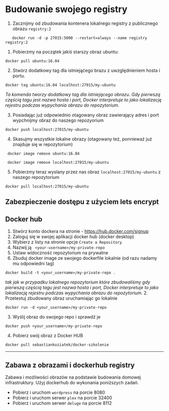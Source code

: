 # Budowanie swojego registry


1. Zacznijmy od zbudowania kontenera lokalnego registry z publicznego obrazu `registry:2`
```
   docker run -d -p 27015:5000 --restart=always --name registry registry:2
```
1. Pobierzmy na początek jakiś starszy obraz ubuntu:
```
docker pull ubuntu:16.04
```
2. Stwórz dodatkowy tag dla istniejąćego brazu z uwzględnieniem hosta i portu.

```
docker tag ubuntu:16.04 localhost:27015/my-ubuntu
```
<i>Ta komenda tworzy dodatkowy tag dla istniejącego obrazu. Gdy pierwszą częścią tagu jest nazwa hosta i port, Docker interpretuje to jako lokalizację rejestru podczas wypychania obrazu do repozytorium.</i><br>

3. Posiadając już odpowiednio otagowany obraz zawierający adres i port wypchnijmy obraz do naszego repozyorium
```
docker push localhost:27015/my-ubuntu
```
4. Skasujmy wszystkie lokalne obrazy (otagowany też, ponnieważ już znajduje się w repozytorium)

```
 docker image remove ubuntu:16.04

 docker image remove localhost:27015/my-ubuntu
 ```
5. Pobierzmy teraz wyslany przez nas obraz `localhost:27015/my-ubuntu` z naszego repozytorium

```
docker pull localhost:27015/my-ubuntu
```

## Zabezpieczenie dostępu z użyciem lets encrypt



## Docker hub
1. Stwórz konto dockera na stronie - https://hub.docker.com/signup
2. Zaloguj się w swojej aplikacji docker hub (docker desktop)
3. Wybierz z listy na stronie opcje `Create a Repository`
4. Nazwij ją ` <your-username>/my-private-repo`
5. Ustaw widoczność repozytorium na prywatne
6. Zbuduj docker image ze swojego dockerfile lokalnie (od razu nadamy mu odpowiedni tag)
```
docker build -t <your_username>/my-private-repo .
```
<i>tak jak w przypadku lokalnego repozytorium które zbudowaliśmy gdy pierwszą częścią tagu jest nazwa hosta i port, Docker interpretuje to jako lokalizację rejestru podczas wypychania obrazu do repozytorium.</i>
2. Przetestuj zbudowany obraz uruchamiając go lokalnie
```
docker run -d <your_username>/my-private-repo
```
3. Wyślij obraz do swojego repo i sprawdź je

```
docker push <your_username>/my-private-repo
``` 
4. Pobierz swój obraz z Docker HUB
```
docker pull sebastiankoziatek/docker-szkolenie
```
___
## Zabawa z obrazami i dockerhub registry

Zabawa i możliwości obrazów na podstawie budowania domowej infrastruktury. Użyj dockerhub do wykonania poniższych zadań.
- Pobierz i uruchom `wordpress` na porcie 8080
- Pobierz i uruchom serwer `plex` na porcie 32400
- Pobierz i uruchom serwer `deluge` na porcie 8112